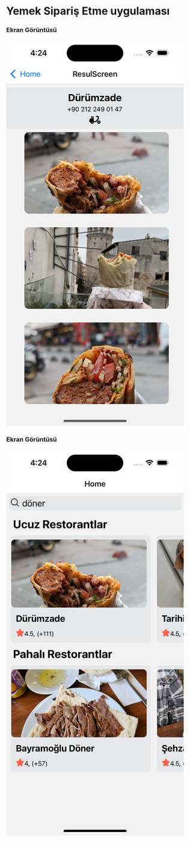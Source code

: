 # Yemek Sipariş Etme uygulaması 

### Ekran Görüntüsü 
![Yemek Siparişi proje resim](./assets/eres1.png)

### Ekran Görüntüsü 
![Yemek Siparişi proje resim](./assets/eres2.png)